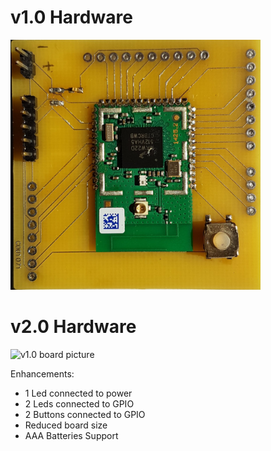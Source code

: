 # v1.0 Hardware 

<img src="board_v1.0.jpg" alt="v1.0 board picture" width="400px"/>

# v2.0 Hardware
<img src="board_v2.0.jpg" alt="v1.0 board picture" width="400px"/>
<!--<img src="kw2xd_module_pinout.png" alt="KW2xD module pinout" width="400px"/>-->

Enhancements: 

- 1 Led connected to power
- 2 Leds connected to GPIO
- 2 Buttons connected to GPIO
- Reduced board size
- AAA Batteries Support
